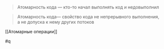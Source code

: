 > Атомарность кода — кто-то начал выполнять код и недовыполнил

> Атомарность кода— свойство кода не непрерывного выполнения, а не допуска к нему других потоков

[[Атомарные операции]]

#q